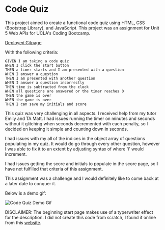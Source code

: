 # Code Quiz

This project aimed to create a functional code quiz using HTML, CSS (Bootstrap Library), and JavaScript. This project was an assignment for Unit 5 Web APIs for UCLA's Coding Bootcamp.

[Deployed Gitpage](https://jonnahmarie.github.io/Code-Quiz/)

With the following criteria:

```
GIVEN I am taking a code quiz
WHEN I click the start button
THEN a timer starts and I am presented with a question
WHEN I answer a question
THEN I am presented with another question
WHEN I answer a question incorrectly
THEN time is subtracted from the clock
WHEN all questions are answered or the timer reaches 0
THEN the game is over
WHEN the game is over
THEN I can save my initials and score
```

This quiz was very challenging in all aspects. I received help from my tutor Emily and TA Matt. I had issues running the timer on minutes and seconds without it glitching when seconds decremented with each penalty, so I decided on keeping it simple and counting down in seconds.

I had issues with my all of the indices in the object array of questions populating in my quiz. It would do go through every other question, however I was able to fix it to an extent by adjusting syntax of where 'i' would increment.

I had issues getting the score and initials to populate in the score page, so I have not fulfilled that criteria of this assignment.

This assignment was a challenge and I would definitely like to come back at a later date to conquer it.

Below is a demo gif:

![Code Quiz Demo Gif](Code-Quiz-Demo.gif)

DISCLAIMER: The beginning start page makes use of a typerwriter effect for the description. I did not create this code from scratch, I found it online from this [website](https://css-tricks.com/snippets/css/typewriter-effect/).



